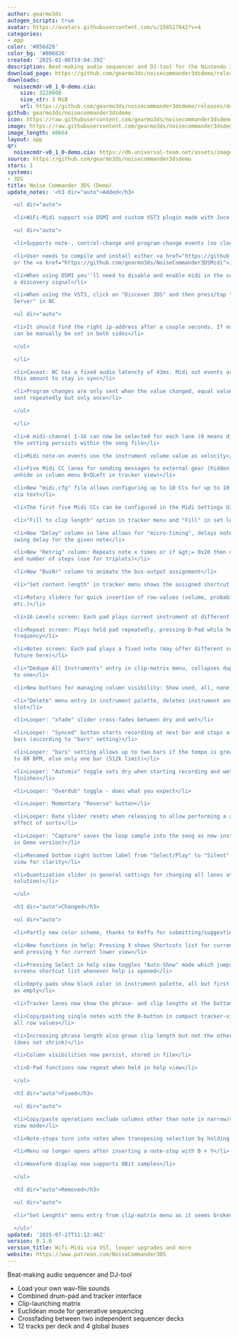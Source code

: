 ```yaml
---
author: gearmo3ds
autogen_scripts: true
avatar: https://avatars.githubusercontent.com/u/156527942?v=4
categories:
- app
color: '#856d28'
color_bg: '#806826'
created: '2025-01-06T19:04:39Z'
description: Beat-making audio sequencer and DJ-tool for the Nintendo 3DS
download_page: https://github.com/gearmo3ds/noisecommander3dsdemo/releases
downloads:
  noisecmdr-v0_1_0-demo.cia:
    size: 3228608
    size_str: 3 MiB
    url: https://github.com/gearmo3ds/noisecommander3dsdemo/releases/download/0.1.0/noisecmdr-v0_1_0-demo.cia
github: gearmo3ds/noisecommander3dsdemo
icon: https://raw.githubusercontent.com/gearmo3ds/noisecommander3dsdemo/master/icon.png
image: https://raw.githubusercontent.com/gearmo3ds/noisecommander3dsdemo/master/banner.png
image_length: 40664
layout: app
qr:
  noisecmdr-v0_1_0-demo.cia: https://db.universal-team.net/assets/images/qr/noisecmdr-v0_1_0-demo-cia.png
source: https://github.com/gearmo3ds/noisecommander3dsdemo
stars: 1
systems:
- 3DS
title: Noise Commander 3DS (Demo)
update_notes: '<h3 dir="auto">Added</h3>

  <ul dir="auto">

  <li>WiFi-Midi support via DSMI and custom VST3 plugin made with Juce

  <ul dir="auto">

  <li>Supports note-, control-change and program-change events (no clock nor sysex)</li>

  <li>User needs to compile and install either <a href="https://github.com/gearmo3ds/dsmi">DSMI</a>
  or the <a href="https://github.com/gearmo3ds/NoiseCommander3DSMidi">Juce VST3 plugin</a></li>

  <li>When using DSMI you''ll need to disable and enable midi in the settings to send
  a discovery signal</li>

  <li>When using the VST3, click on "Discover 3DS" and then press/tap "Discover VST3
  Server" in NC

  <ul dir="auto">

  <li>It should find the right ip-address after a couple seconds. If not, the addresses
  can be manually be set in both sides</li>

  </ul>

  </li>

  <li>Caveat: NC has a fixed audio latencty of 43ms. Midi out events are delayed by
  this amount to stay in sync</li>

  <li>Program changes are only sent when the value changed, equal values and are not
  sent repeatedly but only once</li>

  </ul>

  </li>

  <li>A midi-channel 1-16 can now be selected for each lane (0 means disabled) and
  the setting persists within the song file</li>

  <li>Midi note-on events use the instrument volume value as velocity</li>

  <li>Five Midi CC lanes for sending messages to external gear (hidden by default,
  unhide in column menu B+DLeft in tracker view)</li>

  <li>New "midi.cfg" file allows configuring up to 10 CCs for up to 10 midi out devices
  via text</li>

  <li>The first five Midi CCs can be configured in the Midi Settings UI</li>

  <li>"Fill to clip length" option in tracker menu and "Fill" in set length dialog</li>

  <li>New "Delay" column in lane allows for "micro-timing", delays note and overwrites
  swing delay for the given note</li>

  <li>New "Retrig" column: Repeats note x times or if &gt;= 0x20 then digits are amount
  and number of steps (use for triplets)</li>

  <li>New "BusNr" column to animate the bus-output assignment</li>

  <li>"Set content length" in tracker menu shows the assigned shortcut (B + D-Left)</li>

  <li>Rotary sliders for quick insertion of row-values (volume, probability, repeats
  etc.)</li>

  <li>16 Levels screen: Each pad plays current instrument at different volume</li>

  <li>Repeat screen: Plays held pad repeatedly, pressing D-Pad while held changes
  frequency</li>

  <li>Notes screen: Each pad plays a fixed note (may offer different scales in the
  future here)</li>

  <li>"Dedupe All Instruments" entry in clip-matrix menu, collapses duplicate instruments
  to one</li>

  <li>New buttons for managing column visibility: Show used, all, none, default</li>

  <li>"Delete" menu entry in instrument palette, deletes instrument and clears palette
  slot</li>

  <li>Looper: "xfade" slider cross-fades between dry and wet</li>

  <li>Looper: "Synced" button starts recording at next bar and stops after 1 or 2
  bars (according to "bars" setting)</li>

  <li>Looper: "bars" setting allows up to two bars if the tempo is greater or equal
  to 88 BPM, else only one bar (512k limit)</li>

  <li>Looper: "Automix" toggle sets dry when starting recording and wet when recording
  finishes</li>

  <li>Looper: "Overdub" toggle - does what you expect</li>

  <li>Looper: Momentary "Reverse" button</li>

  <li>Looper: Rate slider resets when releasing to allow performing a a tape stop
  effect of sorts</li>

  <li>Looper: "Capture" saves the loop sample into the song as new instrument (Disabled
  in Demo version)</li>

  <li>Renamed bottom right button label from "Select/Play" to "Silent" in pad/performance
  view for clarity</li>

  <li>Quantization slider in general settings for changing all lanes at once (temporary
  solution)</li>

  </ul>

  <h3 dir="auto">Changed</h3>

  <ul dir="auto">

  <li>Partly new color scheme, thanks to Keffu for submitting/suggesting</li>

  <li>New functions in help: Pressing X shows Shortcuts list for current upper view
  and pressing Y for current lower view</li>

  <li>Pressing Select in help view toggles "Auto-Show" mode which jumps to the upper
  screens shortcut list whenever help is opened</li>

  <li>Empty pads show black color in instrument palette, all but first are now initialized
  as empty</li>

  <li>Tracker lanes now show the phrase- and clip lengths at the bottom</li>

  <li>Copy/pasting single notes with the B-button in compact tracker-view now copies
  all row values</li>

  <li>Increasing phrase length also grows clip length but not the other way around
  (does not shrink)</li>

  <li>Column visibilities now persist, stored in file</li>

  <li>D-Pad functions now repeat when held in help view</li>

  </ul>

  <h3 dir="auto">Fixed</h3>

  <ul dir="auto">

  <li>Copy/paste operations exclude columns other than note in narrow/compact tracker
  view mode</li>

  <li>Note-stops turn into notes when transposing selection by holding B+C-Pad direction</li>

  <li>Menu no longer opens after inserting a note-stop with B + Y</li>

  <li>Waveform display now supports 8Bit samples</li>

  </ul>

  <h3 dir="auto">Removed</h3>

  <ul dir="auto">

  <li>"Set Lenghts" menu entry from clip-matrix menu as it seems broken</li>

  </ul>'
updated: '2025-07-27T11:12:46Z'
version: 0.1.0
version_title: Wifi-Midi via VST, looper upgrades and more
website: https://www.patreon.com/NoiseCommander3DS
---
```

Beat-making audio sequencer and DJ-tool

- Load your own wav-file sounds
- Combined drum-pad and tracker interface
- Clip-launching matrix
- Euclidean mode for generative sequencing
- Crossfading between two independent sequencer decks
- 12 tracks per deck and 4 global buses
